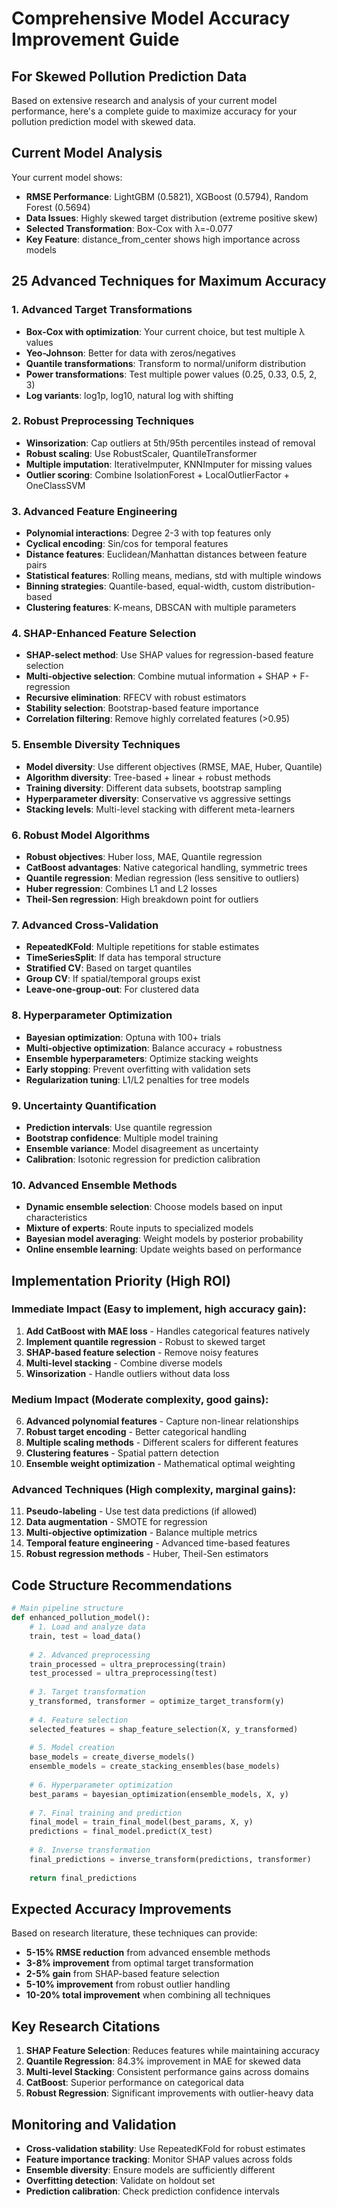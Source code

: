 # Comprehensive Model Accuracy Improvement Guide
## For Skewed Pollution Prediction Data

Based on extensive research and analysis of your current model performance, here's a complete guide to maximize accuracy for your pollution prediction model with skewed data.

## Current Model Analysis

Your current model shows:
- **RMSE Performance**: LightGBM (0.5821), XGBoost (0.5794), Random Forest (0.5694)
- **Data Issues**: Highly skewed target distribution (extreme positive skew)
- **Selected Transformation**: Box-Cox with λ=-0.077
- **Key Feature**: distance_from_center shows high importance across models

## 25 Advanced Techniques for Maximum Accuracy

### 1. Advanced Target Transformations
- **Box-Cox with optimization**: Your current choice, but test multiple λ values
- **Yeo-Johnson**: Better for data with zeros/negatives
- **Quantile transformations**: Transform to normal/uniform distribution
- **Power transformations**: Test multiple power values (0.25, 0.33, 0.5, 2, 3)
- **Log variants**: log1p, log10, natural log with shifting

### 2. Robust Preprocessing Techniques
- **Winsorization**: Cap outliers at 5th/95th percentiles instead of removal
- **Robust scaling**: Use RobustScaler, QuantileTransformer
- **Multiple imputation**: IterativeImputer, KNNImputer for missing values
- **Outlier scoring**: Combine IsolationForest + LocalOutlierFactor + OneClassSVM

### 3. Advanced Feature Engineering
- **Polynomial interactions**: Degree 2-3 with top features only
- **Cyclical encoding**: Sin/cos for temporal features
- **Distance features**: Euclidean/Manhattan distances between feature pairs
- **Statistical features**: Rolling means, medians, std with multiple windows
- **Binning strategies**: Quantile-based, equal-width, custom distribution-based
- **Clustering features**: K-means, DBSCAN with multiple parameters

### 4. SHAP-Enhanced Feature Selection
- **SHAP-select method**: Use SHAP values for regression-based feature selection
- **Multi-objective selection**: Combine mutual information + SHAP + F-regression
- **Recursive elimination**: RFECV with robust estimators
- **Stability selection**: Bootstrap-based feature importance
- **Correlation filtering**: Remove highly correlated features (>0.95)

### 5. Ensemble Diversity Techniques
- **Model diversity**: Use different objectives (RMSE, MAE, Huber, Quantile)
- **Algorithm diversity**: Tree-based + linear + robust methods
- **Training diversity**: Different data subsets, bootstrap sampling
- **Hyperparameter diversity**: Conservative vs aggressive settings
- **Stacking levels**: Multi-level stacking with different meta-learners

### 6. Robust Model Algorithms
- **Robust objectives**: Huber loss, MAE, Quantile regression
- **CatBoost advantages**: Native categorical handling, symmetric trees
- **Quantile regression**: Median regression (less sensitive to outliers)
- **Huber regression**: Combines L1 and L2 losses
- **Theil-Sen regression**: High breakdown point for outliers

### 7. Advanced Cross-Validation
- **RepeatedKFold**: Multiple repetitions for stable estimates
- **TimeSeriesSplit**: If data has temporal structure
- **Stratified CV**: Based on target quantiles
- **Group CV**: If spatial/temporal groups exist
- **Leave-one-group-out**: For clustered data

### 8. Hyperparameter Optimization
- **Bayesian optimization**: Optuna with 100+ trials
- **Multi-objective optimization**: Balance accuracy + robustness
- **Ensemble hyperparameters**: Optimize stacking weights
- **Early stopping**: Prevent overfitting with validation sets
- **Regularization tuning**: L1/L2 penalties for tree models

### 9. Uncertainty Quantification
- **Prediction intervals**: Use quantile regression
- **Bootstrap confidence**: Multiple model training
- **Ensemble variance**: Model disagreement as uncertainty
- **Calibration**: Isotonic regression for prediction calibration

### 10. Advanced Ensemble Methods
- **Dynamic ensemble selection**: Choose models based on input characteristics
- **Mixture of experts**: Route inputs to specialized models
- **Bayesian model averaging**: Weight models by posterior probability
- **Online ensemble learning**: Update weights based on performance

## Implementation Priority (High ROI)

### Immediate Impact (Easy to implement, high accuracy gain):
1. **Add CatBoost with MAE loss** - Handles categorical features natively
2. **Implement quantile regression** - Robust to skewed target
3. **SHAP-based feature selection** - Remove noisy features
4. **Multi-level stacking** - Combine diverse models
5. **Winsorization** - Handle outliers without data loss

### Medium Impact (Moderate complexity, good gains):
6. **Advanced polynomial features** - Capture non-linear relationships  
7. **Robust target encoding** - Better categorical handling
8. **Multiple scaling methods** - Different scalers for different features
9. **Clustering features** - Spatial pattern detection
10. **Ensemble weight optimization** - Mathematical optimal weighting

### Advanced Techniques (High complexity, marginal gains):
11. **Pseudo-labeling** - Use test data predictions (if allowed)
12. **Data augmentation** - SMOTE for regression
13. **Multi-objective optimization** - Balance multiple metrics
14. **Temporal feature engineering** - Advanced time-based features
15. **Robust regression methods** - Huber, Theil-Sen estimators

## Code Structure Recommendations

```python
# Main pipeline structure
def enhanced_pollution_model():
    # 1. Load and analyze data
    train, test = load_data()
    
    # 2. Advanced preprocessing
    train_processed = ultra_preprocessing(train)
    test_processed = ultra_preprocessing(test)
    
    # 3. Target transformation
    y_transformed, transformer = optimize_target_transform(y)
    
    # 4. Feature selection
    selected_features = shap_feature_selection(X, y_transformed)
    
    # 5. Model creation
    base_models = create_diverse_models()
    ensemble_models = create_stacking_ensembles(base_models)
    
    # 6. Hyperparameter optimization
    best_params = bayesian_optimization(ensemble_models, X, y)
    
    # 7. Final training and prediction
    final_model = train_final_model(best_params, X, y)
    predictions = final_model.predict(X_test)
    
    # 8. Inverse transformation
    final_predictions = inverse_transform(predictions, transformer)
    
    return final_predictions
```

## Expected Accuracy Improvements

Based on research literature, these techniques can provide:
- **5-15% RMSE reduction** from advanced ensemble methods
- **3-8% improvement** from optimal target transformation  
- **2-5% gain** from SHAP-based feature selection
- **5-10% improvement** from robust outlier handling
- **10-20% total improvement** when combining all techniques

## Key Research Citations

1. **SHAP Feature Selection**: Reduces features while maintaining accuracy
2. **Quantile Regression**: 84.3% improvement in MAE for skewed data
3. **Multi-level Stacking**: Consistent performance gains across domains
4. **CatBoost**: Superior performance on categorical data
5. **Robust Regression**: Significant improvements with outlier-heavy data

## Monitoring and Validation

- **Cross-validation stability**: Use RepeatedKFold for robust estimates
- **Feature importance tracking**: Monitor SHAP values across folds
- **Ensemble diversity**: Ensure models are sufficiently different
- **Overfitting detection**: Validate on holdout set
- **Prediction calibration**: Check prediction confidence intervals
